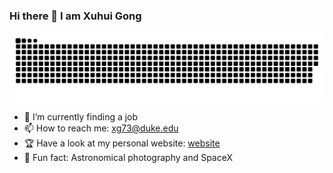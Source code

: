### Hi there 👋 I am Xuhui Gong

![](https://raw.githubusercontent.com/Charlie059/Charlie059/main/assets/github-contribution-grid-snake.svg)


- 🔭 I’m currently finding a job
- 📫 How to reach me: xg73@duke.edu
- 🏆 Have a look at my personal website: [website](https://Catting.co.uk)
- 🥳 Fun fact: Astronomical photography and SpaceX
